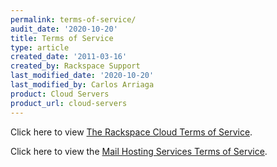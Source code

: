 ```yaml
---
permalink: terms-of-service/
audit_date: '2020-10-20'
title: Terms of Service
type: article
created_date: '2011-03-16'
created_by: Rackspace Support
last_modified_date: '2020-10-20'
last_modified_by: Carlos Arriaga
product: Cloud Servers
product_url: cloud-servers
---
```


Click here to view [The Rackspace Cloud Terms of Service](https://www.rackspace.com/cloud/legal/).

Click here to view the [Mail Hosting Services Terms of Service](https://www.rackspace.com/information/legal/mailterms.php).
